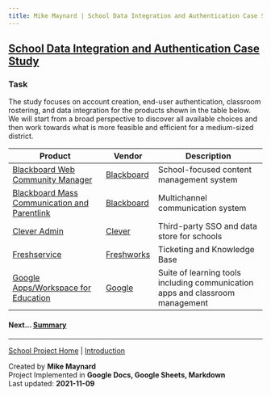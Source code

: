 ```yaml
---
title: Mike Maynard | School Data Integration and Authentication Case Study - Task
---
```

## [School Data Integration and Authentication Case Study](/school/)

### Task

The study focuses on account creation, end-user authentication, classroom rostering, and data integration for the products shown in the table below. We will start from a broad perspective to discover all available choices and then work towards what is more feasible and efficient for a medium-sized district.

| Product | Vendor | Description |
| ------- | ------ | ----------- |
| [Blackboard Web Community Manager](https://www.blackboard.com/engage-your-community/websites-branding/web-community-manager) | [Blackboard](https://www.blackboard.com/) | School-focused content management system |
| [Blackboard Mass Communication and Parentlink](https://www.blackboard.com/engage-your-community/communications/mass-notifications-for-k-12)| [Blackboard](https://www.blackboard.com/) | Multichannel communication system |
| [Clever Admin](https://support.clever.com/hc/s/topic/0TO1P000000V0vVWAS/clever-admin) | [Clever](https://clever.com/) | Third-party SSO and data store for schools |
| [Freshservice](https://freshservice.com/) | [Freshworks](https://www.freshworks.com/) | Ticketing and Knowledge Base |
| [Google Apps/Workspace for Education](https://edu.google.com/why-google/k-12-solutions/) | [Google](https://google.com) | Suite of learning tools including communication apps and classroom management |


#### Next... [Summary](summary.html)


---
[School Project Home](./) | [Introduction](intro.html)

Created by **Mike Maynard**<BR>
Project Implemented in **Google Docs, Google Sheets, Markdown**<BR>
Last updated:  **2021-11-09**
